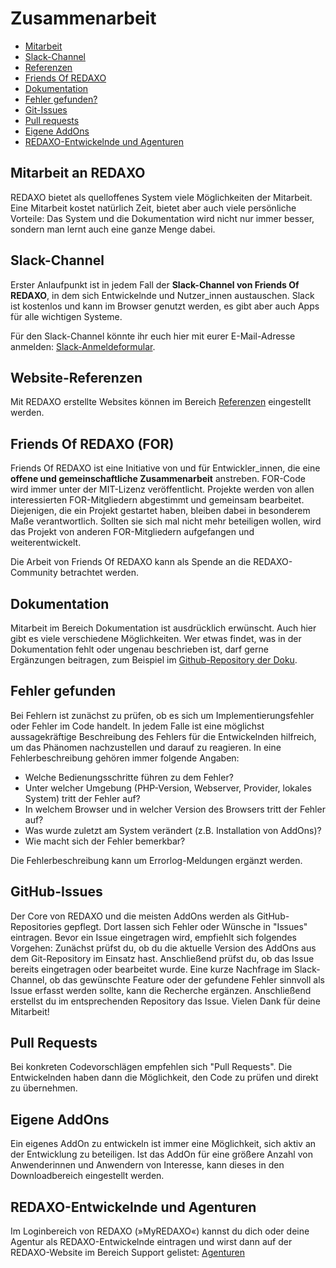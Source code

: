 # Zusammenarbeit

- [Mitarbeit](#mitarbeit)
- [Slack-Channel](#slack-channel)
- [Referenzen](#referenzen)
- [Friends Of REDAXO](#friends-of-redaxo)
- [Dokumentation](#dokumentation)
- [Fehler gefunden?](#fehler-gefunden)
- [Git-Issues](#github-issues)
- [Pull requests](#pull-requests)
- [Eigene AddOns](#eigene-addons)
- [REDAXO-Entwickelnde und Agenturen](#redaxo-entwickelnde)

<a name="mitarbeit"></a>

## Mitarbeit an REDAXO

REDAXO bietet als quelloffenes System viele Möglichkeiten der Mitarbeit. Eine Mitarbeit kostet natürlich Zeit, bietet aber auch viele persönliche Vorteile: Das System und die Dokumentation wird nicht nur immer besser, sondern man lernt auch eine ganze Menge dabei.

<a name="slack-channel"></a>

## Slack-Channel

Erster Anlaufpunkt ist in jedem Fall der **Slack-Channel von Friends Of REDAXO**, in dem sich Entwickelnde und Nutzer\_innen austauschen. Slack ist kostenlos und kann im Browser genutzt werden, es gibt aber auch Apps für alle wichtigen Systeme.

Für den Slack-Channel könnte ihr euch hier mit eurer E-Mail-Adresse anmelden: [Slack-Anmeldeformular](/slack/).

<a name="referenzen"></a>

## Website-Referenzen

Mit REDAXO erstellte Websites können im Bereich [Referenzen](/cms/referenzen/) eingestellt werden.

<a name="friends-of-redaxo"></a>

## Friends Of REDAXO (FOR)

Friends Of REDAXO ist eine Initiative von und für Entwickler\_innen, die eine **offene und gemeinschaftliche Zusammenarbeit** anstreben. FOR-Code wird immer unter der MIT-Lizenz veröffentlicht. Projekte werden von allen interessierten FOR-Mitgliedern abgestimmt und gemeinsam bearbeitet. Diejenigen, die ein Projekt gestartet haben, bleiben dabei in besonderem Maße verantwortlich. Sollten sie sich mal nicht mehr beteiligen wollen, wird das Projekt von anderen FOR-Mitgliedern aufgefangen und weiterentwickelt.

Die Arbeit von Friends Of REDAXO kann als Spende an die REDAXO-Community betrachtet werden.

<a name="dokumentation"></a>

## Dokumentation

Mitarbeit im Bereich Dokumentation ist ausdrücklich erwünscht. Auch hier gibt es viele verschiedene Möglichkeiten. Wer etwas findet, was in der Dokumentation fehlt oder ungenau beschrieben ist, darf gerne Ergänzungen beitragen, zum Beispiel im [Github-Repository der Doku](https://github.com/redaxo/docs).

<a name="fehler-gefunden"></a>

## Fehler gefunden

Bei Fehlern ist zunächst zu prüfen, ob es sich um Implementierungsfehler oder Fehler im Code handelt. In jedem Falle ist eine möglichst aussagekräftige Beschreibung des Fehlers für die Entwickelnden hilfreich, um das Phänomen nachzustellen und darauf zu reagieren. In eine Fehlerbeschreibung gehören immer folgende Angaben:

- Welche Bedienungsschritte führen zu dem Fehler?
- Unter welcher Umgebung (PHP-Version, Webserver, Provider, lokales System) tritt der Fehler auf?
- In welchem Browser und in welcher Version des Browsers tritt der Fehler auf?
- Was wurde zuletzt am System verändert (z.B. Installation von AddOns)?
- Wie macht sich der Fehler bemerkbar?

Die Fehlerbeschreibung kann um Errorlog-Meldungen ergänzt werden.

<a name="github-issues"></a>

## GitHub-Issues

Der Core von REDAXO und die meisten AddOns werden als GitHub-Repositories gepflegt. Dort lassen sich Fehler oder Wünsche in "Issues" eintragen. Bevor ein Issue eingetragen wird, empfiehlt sich folgendes Vorgehen: Zunächst prüfst du, ob du die aktuelle Version des AddOns aus dem Git-Repository im Einsatz hast. Anschließend prüfst du, ob das Issue bereits eingetragen oder bearbeitet wurde. Eine kurze Nachfrage im Slack-Channel, ob das gewünschte Feature oder der gefundene Fehler sinnvoll als Issue erfasst werden sollte, kann die Recherche ergänzen. Anschließend erstellst du im entsprechenden Repository das Issue. Vielen Dank für deine Mitarbeit!

<a name="pull-requests"></a>

## Pull Requests

Bei konkreten Codevorschlägen empfehlen sich "Pull Requests". Die Entwickelnden haben dann die Möglichkeit, den Code zu prüfen und direkt zu übernehmen.

<a name="eigene-addons"></a>

## Eigene AddOns

Ein eigenes AddOn zu entwickeln ist immer eine Möglichkeit, sich aktiv an der Entwicklung zu beteiligen. Ist das AddOn für eine größere Anzahl von Anwenderinnen und Anwendern von Interesse, kann dieses in den Downloadbereich eingestellt werden.

<a name="redaxo-entwickelnde"></a>

## REDAXO-Entwickelnde und Agenturen

Im Loginbereich von REDAXO (»MyREDAXO«) kannst du dich oder deine Agentur als REDAXO-Entwickelnde eintragen und wirst dann auf der REDAXO-Website im Bereich Support gelistet: [Agenturen](/support/agenturen/)
